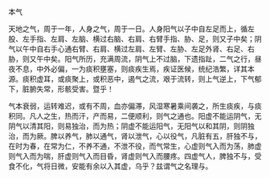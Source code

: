 本气

天地之气，周于一年，人身之气，周于一日。人身阳气以子中自左足而上，循左股、左手指、左肩、左脑、横过右脑、右肩、右臂手指、胁、足，则又子中矣；阴气以午中自右手心通右臂、右肩、横过左肩、左臂、左胁、左足外肾、右足、右胁，则又午中矣。阳气所历，充满周流，阴气上不过脑，下遗指趾，二气之行，昼夜不息，中外必偏，一为痰积壅塞，则痰疾生焉，疾证医候，统纪浩繁，详其本源。痰积虚耳，或痰聚上，或积恶中，遏气之流，艰于流转，则上气逆上，下气郁下，脏腑失常，形骸受害。暨乎！

气本衰弱，运转难迟，或有不周，血亦偏滞，风湿寒暑乘间袭之，所生痰疾，与痰积同。凡人之生，热而汗，产而易，二便顺利，则气之通也。阳虚不能运阴气，无阴气以清其阳，则易独治，而为热；阴虚不能运阳气，无阳气以和其阴，则阴独治，而为厥。脾以养气，肺以通气，肾以泄气，心以役气，凡脏有五，肝独不与，在时为春，在常为仁，不养不通，不泄不役，而气常生，心虚则气入而为荡，肺虚则气入而为喘，肝虚则气入而目昏，肾虚则气入而腰疼。四虚气人，脾独不与，受食不化，气将日微，安能有余以入其虚，乌乎？兹谓气之名理与。

